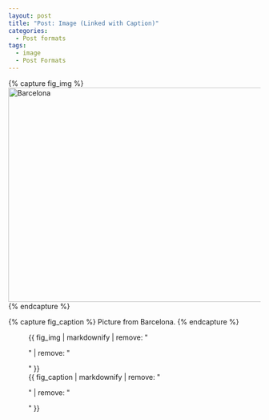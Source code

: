 ```yaml
---
layout: post
title: "Post: Image (Linked with Caption)"
categories:
  - Post formats
tags:
  - image
  - Post Formats
---
```


{% capture fig_img %}
<a data-flickr-embed="true" href="https://www.flickr.com/photos/142409708@N08/32308109307/in/photolist-RdXvin-Yd3xxN-22MjHAn-243XZe2-2fjNpSW-Yin9TQ-2fqtJeh-TN81k9-2hs7Qm7-XW1nMB-EA2xJa-YB5Xp6-Y2s5io-Ma2YbV-FUf75G-24jWTh6-XWyUaM-PjoEc9-nhxqhD-XPZ9Hi-YbiMqn-oJhvco-p5T2Kk-XZowV7-2h46t5h-iGrsd8-ngXaLL-EpKJeD-RvkS23-XFhE87-XRy4yi-dvChEZ-24eYnHo-XXaH74-ebfyi7-XfZ9Sp-X41XWA-24oRXLU-txZU1r-iJJWGZ-nopCEU-nuaepU-2dno7KD-X1zYaU-27aCa6c-Y29Bw4-4PVc2z-vQ16nb-6jAtGJ-pp3Z3U/" title="Barcelona"><img src="https://live.staticflickr.com/7812/32308109307_a46e4257ee_z.jpg" width="640" height="427" alt="Barcelona"></a><script async src="//embedr.flickr.com/assets/client-code.js" charset="utf-8"></script>
{% endcapture %}

{% capture fig_caption %}
Picture from Barcelona.
{% endcapture %}

<figure>
  {{ fig_img | markdownify | remove: "<p>" | remove: "</p>" }}
  <figcaption>{{ fig_caption | markdownify | remove: "<p>" | remove: "</p>" }}</figcaption>
</figure>
